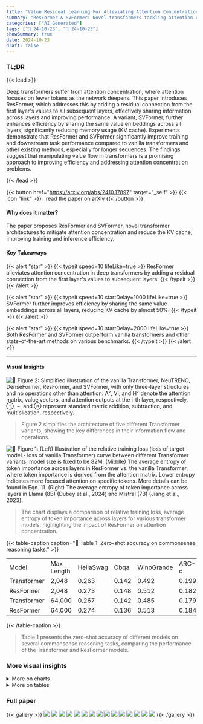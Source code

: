 ```yaml
---
title: "Value Residual Learning For Alleviating Attention Concentration In Transformers"
summary: "ResFormer & SVFormer: Novel transformers tackling attention concentration & reducing KV cache for efficient training & inference."
categories: ["AI Generated"]
tags: ["🔖 24-10-23", "🤗 24-10-25"]
showSummary: true
date: 2024-10-23
draft: false
---
```


### TL;DR


{{< lead >}}

Deep transformers suffer from attention concentration, where attention focuses on fewer tokens as the network deepens.  This paper introduces ResFormer, which addresses this by adding a residual connection from the first layer's values to all subsequent layers, effectively sharing information across layers and improving performance.  A variant, SVFormer, further enhances efficiency by sharing the same value embeddings across all layers, significantly reducing memory usage (KV cache). Experiments demonstrate that ResFormer and SVFormer significantly improve training and downstream task performance compared to vanilla transformers and other existing methods, especially for longer sequences.  The findings suggest that manipulating value flow in transformers is a promising approach to improving efficiency and addressing attention concentration problems.

{{< /lead >}}


{{< button href="https://arxiv.org/abs/2410.17897" target="_self" >}}
{{< icon "link" >}} &nbsp; read the paper on arXiv
{{< /button >}}

#### Why does it matter?
The paper proposes ResFormer and SVFormer, novel transformer architectures to mitigate attention concentration and reduce the KV cache, improving training and inference efficiency.
#### Key Takeaways

{{< alert "star" >}}
{{< typeit speed=10 lifeLike=true >}} ResFormer alleviates attention concentration in deep transformers by adding a residual connection from the first layer's values to subsequent layers. {{< /typeit >}}
{{< /alert >}}

{{< alert "star" >}}
{{< typeit speed=10 startDelay=1000 lifeLike=true >}} SVFormer further improves efficiency by sharing the same value embeddings across all layers, reducing KV cache by almost 50%. {{< /typeit >}}
{{< /alert >}}

{{< alert "star" >}}
{{< typeit speed=10 startDelay=2000 lifeLike=true >}} Both ResFormer and SVFormer outperform vanilla transformers and other state-of-the-art methods on various benchmarks. {{< /typeit >}}
{{< /alert >}}

------
#### Visual Insights



![](figures/figures_3_0.png "🔼 Figure 2: Simplified illustration of the vanilla Transformer, NeuTRENO, DenseFormer, ResFormer, and SVFormer, with only three-layer structures and no operations other than attention. A², Vi, and H² denote the attention matrix, value vectors, and attention outputs at the i-th layer, respectively. ⊕, −, and ⊗ represent standard matrix addition, subtraction, and multiplication, respectively.")

> Figure 2 simplifies the architecture of five different Transformer variants, showing the key differences in their information flow and operations.





![](charts/charts_2_0.png "🔼 Figure 1: (Left) Illustration of the relative training loss (loss of target model - loss of vanilla Transformer) curve between different Transformer variants; model size is fixed to be 82M. (Middle) The average entropy of token importance across layers in ResFormer vs. the vanilla Transformer, where token importance is derived from the attention matrix. Lower entropy indicates more focused attention on specific tokens. More details can be found in Eqn. 11. (Right) The average entropy of token importance across layers in Llama (8B) (Dubey et al., 2024) and Mistral (7B) (Jiang et al., 2023).")

> The chart displays a comparison of relative training loss, average entropy of token importance across layers for various transformer models, highlighting the impact of ResFormer on attention concentration.





{{< table-caption caption="🔽 Table 1: Zero-shot accuracy on commonsense reasoning tasks." >}}
<table id='6' style='font-size:16px'><tr><td>Model</td><td>Max Length</td><td>HellaSwag</td><td>Obqa</td><td>WinoGrande</td><td>ARC-c</td><td>ARC-e</td><td>PIQA</td><td>Avg.</td></tr><tr><td>Transformer</td><td>2,048</td><td>0.263</td><td>0.142</td><td>0.492</td><td>0.199</td><td>0.331</td><td>0.572</td><td>0.333</td></tr><tr><td>ResFormer</td><td>2,048</td><td>0.273</td><td>0.148</td><td>0.512</td><td>0.182</td><td>0.414</td><td>0.604</td><td>0.355</td></tr><tr><td>Transformer</td><td>64,000</td><td>0.267</td><td>0.142</td><td>0.485</td><td>0.179</td><td>0.322</td><td>0.570</td><td>0.328</td></tr><tr><td>ResFormer</td><td>64,000</td><td>0.274</td><td>0.136</td><td>0.513</td><td>0.184</td><td>0.407</td><td>0.588</td><td>0.350</td></tr></table>{{< /table-caption >}}

> Table 1 presents the zero-shot accuracy of different models on several commonsense reasoning tasks, comparing the performance of the Transformer and ResFormer models.



### More visual insights



<details>
<summary>More on charts
</summary>


![](charts/charts_5_0.png "🔼 Figure 3: Average token similarity between the outputs of different mapping methods and that of Eqn. 2.")

> The chart compares the average cosine similarity between the outputs of different mapping methods (current attention, identity mapping) and that of Equation 2, showing how well different methods approximate the proposed efficient cross-layer attention.


![](charts/charts_5_1.png "🔼 Figure 4: Ablation study on sharing keys or values in every two layers, with CLAttention denoting sharing both.")

> The chart shows the ablation study on sharing keys or values in every two layers, comparing different information sharing methods with the relative training loss.


![](charts/charts_6_0.png "🔼 Figure 5: (Left) The relative training curve between a 82M ResFormer and Transformer across different training sequence lengths. (Middle) Average training loss for the final 50 steps across different model sizes and the corresponding fitted curves. (Right) The relative training curve across different model size for a fixed 2,048 training sequence length.")

> The chart displays the relative training loss curves of ResFormer and Transformer models across various training sequence lengths and model sizes, illustrating ResFormer's superior performance and training efficiency.


![](charts/charts_7_0.png "🔼 Figure 6: Ablation study of adding residual connection to queries or keys.")

> The chart displays the relative training loss curves for models with residual connections added to queries, keys, and values, respectively, showing that adding a residual connection to the values provides the most benefit.


![](charts/charts_8_0.png "🔼 Figure 9: Left: Distribution of eigenvalues for the value vectors in the first layer of ResFormer and Transformer. Right: Maximum eigenvalue for each layer of ResFormer and Transformer.")

> The chart visualizes the distribution and maximum values of eigenvalues for value vectors in the first layer and across all layers of ResFormer and Transformer models, comparing their representational capacity.


![](charts/charts_9_0.png "🔼 Figure 10: The relative training loss for SVFormer and other KV efficient model compared with vanilla attention. The numbers in parentheses represent the training sequence length. Left: Model with nearly 1/2 KV cache. Right: Model with nearly 1/8 KV cache.")

> The chart compares the relative training loss of SVFormer against other KV-efficient methods (GQA and CLA) with different training sequence lengths and KV cache sizes.


![](charts/charts_9_1.png "🔼 Figure 11: Left: The relative training loss for SVFormer under different sequence lengths with a fixed batch size of 2M tokens. Right: Analysis of critical point, and we predict it for length 64,000 using linear regression with the last 1,000 data points.")

> The chart shows the relative training loss of SVFormer for different sequence lengths and predicts the critical point (training steps exceeded) based on linear regression.


![](charts/charts_10_0.png "🔼 Figure 12: The relative training loss for SVFormer under different hyper-parameter setting.")

> The chart displays the relative training loss curves of SVFormer under various hyperparameter settings (learning rate, warmup steps, model size, and architecture).


![](charts/charts_10_1.png "🔼 Figure 13: Ablation study of sharing first layer's query(key) across all layers.")

> The chart displays an ablation study comparing the relative training loss when sharing different components (value, query, or key) from the first layer across all layers in a transformer model.


![](charts/charts_14_0.png "🔼 Figure 15: (Left) The average token similarity of hidden states across layers in ResFormer vs. the vanilla Transformer. (Right) The average token similarity of hidden states across layers in Llama (8B) (Dubey et al., 2024) and Mistral (7B) (Jiang et al., 2023).")

> The chart displays the average token similarity of hidden states across layers for various transformer models, illustrating the over-smoothing effect in deeper layers.


</details>



<details>
<summary>More on tables
</summary>


{{< table-caption caption="🔽 Table 2: The details of pre-train dataset." >}}
<table id='9' style='font-size:16px'><tr><td>Data source</td><td>proportions</td><td>Tokens</td></tr><tr><td>Commoncrawl</td><td>50%</td><td>10 B</td></tr><tr><td>C4</td><td>20%</td><td>4 B</td></tr><tr><td>GitHub</td><td>10%</td><td>2 B</td></tr><tr><td>Books</td><td>5%</td><td>1 B</td></tr><tr><td>ArXiv</td><td>5%</td><td>1 B</td></tr><tr><td>Wikpedia</td><td>5%</td><td>1 B</td></tr><tr><td>StackExchange</td><td>5%</td><td>1 B</td></tr></table>{{< /table-caption >}}

> Table 2 shows the composition of the pretraining dataset, specifying the data source, proportion, and number of tokens for each source.


{{< table-caption caption="🔽 Table 5: Validation loss on slimpajama." >}}
<table id='0' style='font-size:14px'><tr><td>Max Sequence Length</td><td>512</td><td>2,048</td><td>8,192</td><td>32,000</td><td>64,000</td></tr><tr><td>Total Batch Size</td><td>4,096</td><td>1,024</td><td>256</td><td>64</td><td>32</td></tr><tr><td>Per-GPU Batch Size</td><td>128</td><td>32</td><td>8</td><td>2</td><td>1</td></tr><tr><td>Gradient Accumulation Step</td><td></td><td></td><td>32</td><td></td><td></td></tr><tr><td>GPUs</td><td></td><td></td><td>8</td><td></td><td></td></tr></table>{{< /table-caption >}}

> Table 5 presents the validation loss for different models on the whole validation split of slimpajama dataset.


{{< table-caption caption="🔽 Table 4: Training details for models with different size." >}}
<table id='3' style='font-size:20px'><tr><td>Model Size</td><td>2M</td><td>82M</td><td>180M</td><td>468M</td></tr><tr><td>Layers</td><td>4</td><td>8</td><td>12</td><td>24</td></tr><tr><td>Attention Heads</td><td>2</td><td>8</td><td>12</td><td>16</td></tr><tr><td>Hidden Dimension</td><td>16</td><td>512</td><td>768</td><td>1,024</td></tr><tr><td>FFN Dimension</td><td>56</td><td>1,792</td><td>2,688</td><td>3,584</td></tr><tr><td>Tie Word Embedding</td><td colspan="4">False</td></tr><tr><td>(Peak Learning Rate, Final Learning Rate)</td><td colspan="4">(6e - 4, 6e - 5)</td></tr><tr><td>Learning Rate Schedule</td><td colspan="4">Cosine Decay</td></tr><tr><td>Vocabulary Size</td><td colspan="4">50,277</td></tr><tr><td>Activation Function</td><td colspan="4">SwiGLU</td></tr><tr><td>Position Embedding</td><td colspan="4">RoPE (0 = 10,000)</td></tr><tr><td>Batch Size</td><td colspan="4">2M tokens</td></tr><tr><td>Data Size</td><td colspan="4">20B tokens</td></tr><tr><td>(Warmup Steps, Training Steps)</td><td colspan="4">(120, 10,000)</td></tr><tr><td>Adam B</td><td colspan="4">(0.9, 0.95)</td></tr><tr><td>Dropout</td><td colspan="4">0.0</td></tr><tr><td>Weight Decay</td><td colspan="4">0.1</td></tr></table>{{< /table-caption >}}

> This table provides the training hyperparameters used for models of different sizes, including the number of layers, attention heads, hidden and FFN dimensions, and learning rate scheduling.


{{< table-caption caption="🔽 Table 5: Validation loss on slimpajama." >}}
<table id='7' style='font-size:18px'><tr><td>Model</td><td>Common Crawl</td><td>C4</td><td>Github</td><td>Stack Exchange</td><td>Wikipedia</td><td>Book</td><td>Arxiv</td><td>Avg.</td></tr><tr><td>Transformer (82M)</td><td>3.3595</td><td>3.5388</td><td>1.4247</td><td>2.3872</td><td>2.9047</td><td>3.3797</td><td>2.1779</td><td>2.7389</td></tr><tr><td>Transformer (180M)</td><td>3.0961</td><td>3.2834</td><td>1.2451</td><td>2.1651</td><td>2.5897</td><td>3.1309</td><td>2.0001</td><td>2.5015</td></tr><tr><td>Transformer (468M)</td><td>2.8514</td><td>3.0430</td><td>1.0908</td><td>1.9628</td><td>2.2821</td><td>2.8979</td><td>1.8362</td><td>2.2806</td></tr><tr><td>Resformer (82M)</td><td>3.3362</td><td>3.5191</td><td>1.3941</td><td>2.3592</td><td>2.8646</td><td>3.3572</td><td>2.1518</td><td>2.7117</td></tr><tr><td>Resformer (180M)</td><td>3.0631</td><td>3.2504</td><td>1.2200</td><td>2.1350</td><td>2.5435</td><td>3.0994</td><td>1.9732</td><td>2.4692</td></tr><tr><td>Resformer (468M)</td><td>2.8214</td><td>3.0115</td><td>1.0730</td><td>1.9388</td><td>2.2477</td><td>2.8696</td><td>1.8142</td><td>2.2537</td></tr></table>{{< /table-caption >}}

> Table 5 presents the validation loss for different models on the whole validation split of slimpajama.


</details>


### Full paper

{{< gallery >}}
<img src="paper_images/1.png" class="grid-w50 md:grid-w33 xl:grid-w25" />
<img src="paper_images/2.png" class="grid-w50 md:grid-w33 xl:grid-w25" />
<img src="paper_images/3.png" class="grid-w50 md:grid-w33 xl:grid-w25" />
<img src="paper_images/4.png" class="grid-w50 md:grid-w33 xl:grid-w25" />
<img src="paper_images/5.png" class="grid-w50 md:grid-w33 xl:grid-w25" />
<img src="paper_images/6.png" class="grid-w50 md:grid-w33 xl:grid-w25" />
<img src="paper_images/7.png" class="grid-w50 md:grid-w33 xl:grid-w25" />
<img src="paper_images/8.png" class="grid-w50 md:grid-w33 xl:grid-w25" />
<img src="paper_images/9.png" class="grid-w50 md:grid-w33 xl:grid-w25" />
<img src="paper_images/10.png" class="grid-w50 md:grid-w33 xl:grid-w25" />
<img src="paper_images/11.png" class="grid-w50 md:grid-w33 xl:grid-w25" />
<img src="paper_images/12.png" class="grid-w50 md:grid-w33 xl:grid-w25" />
<img src="paper_images/13.png" class="grid-w50 md:grid-w33 xl:grid-w25" />
<img src="paper_images/14.png" class="grid-w50 md:grid-w33 xl:grid-w25" />
<img src="paper_images/15.png" class="grid-w50 md:grid-w33 xl:grid-w25" />
{{< /gallery >}}